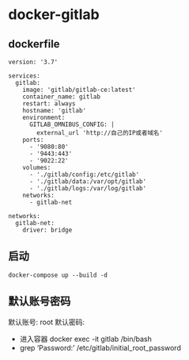 # docker-gitlab

## dockerfile
```
version: '3.7'

services:
  gitlab:
    image: 'gitlab/gitlab-ce:latest'
    container_name: gitlab
    restart: always
    hostname: 'gitlab'
    environment:
      GITLAB_OMNIBUS_CONFIG: |
        external_url 'http://自己的IP或者域名'
    ports:
      - '9080:80'
      - '9443:443'
      - '9022:22'
    volumes:
      - './gitlab/config:/etc/gitlab'
      - './gitlab/data:/var/opt/gitlab'
      - './gitlab/logs:/var/log/gitlab'
    networks:
      - gitlab-net

networks:
  gitlab-net:
    driver: bridge

```

## 启动
```
docker-compose up --build -d
```

## 默认账号密码

默认账号: root
默认密码:

* 进入容器 docker exec -it gitlab /bin/bash
* grep ‘Password:’ /etc/gitlab/initial_root_password
